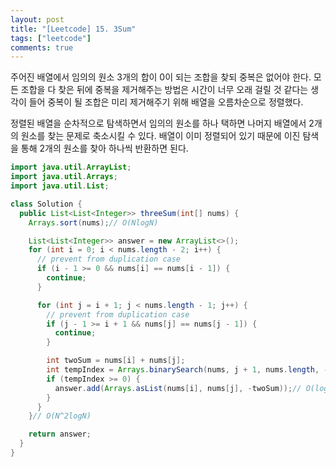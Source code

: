 ```yaml
---
layout: post
title: "[Leetcode] 15. 3Sum"
tags: ["leetcode"]
comments: true
---
```


주어진 배열에서 임의의 원소 3개의 합이 0이 되는 조합을 찾되 중복은 없어야 한다. 모든 조합을 다 찾은 뒤에 중복을 제거해주는 방법은 시간이 너무 오래 걸릴 것 같다는 생각이 들어 중복이 될 조합은 미리 제거해주기 위해 배열을 오름차순으로 정렬했다.

정렬된 배열을 순차적으로 탐색하면서 임의의 원소를 하나 택하면 나머지 배열에서 2개의 원소를 찾는 문제로 축소시킬 수 있다. 배열이 이미 정렬되어 있기 때문에 이진 탐색을 통해 2개의 원소를 찾아 하나씩 반환하면 된다.

```java
import java.util.ArrayList;
import java.util.Arrays;
import java.util.List;

class Solution {
  public List<List<Integer>> threeSum(int[] nums) {
    Arrays.sort(nums);// O(NlogN)

    List<List<Integer>> answer = new ArrayList<>();
    for (int i = 0; i < nums.length - 2; i++) {
      // prevent from duplication case
      if (i - 1 >= 0 && nums[i] == nums[i - 1]) {
        continue;
      }

      for (int j = i + 1; j < nums.length - 1; j++) {
        // prevent from duplication case
        if (j - 1 >= i + 1 && nums[j] == nums[j - 1]) {
          continue;
        }

        int twoSum = nums[i] + nums[j];
        int tempIndex = Arrays.binarySearch(nums, j + 1, nums.length, -twoSum);
        if (tempIndex >= 0) {
          answer.add(Arrays.asList(nums[i], nums[j], -twoSum));// O(logN)
        }
      }
    }// O(N^2logN)

    return answer;
  }
}
```
